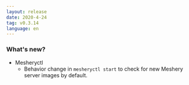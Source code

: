 ```yaml
---
layout: release
date: 2020-4-24
tag: v0.3.14
language: en
---
```


### What's new?

- Mesheryctl
  - Behavior change in `mesheryctl start` to check for new Meshery server images by default.
